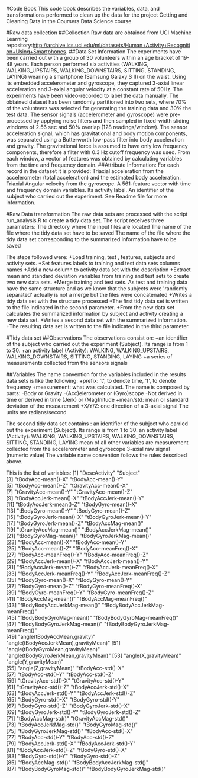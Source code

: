 #Code Book
This code book describes the variables, data, and transformations performed to clean up the data for the project Getting and Cleaning Data in the Coursera Data Science course.

#Raw data collection
##Collection
Raw data are obtained from UCI Machine Learning repository:http://archive.ics.uci.edu/ml/datasets/Human+Activity+Recognition+Using+Smartphones.
##Data Set Information
The experiments have been carried out with a group of 30 volunteers within an age bracket of 19-48 years. Each person performed six activities (WALKING, WALKING_UPSTAIRS, WALKING_DOWNSTAIRS, SITTING, STANDING, LAYING) wearing a smartphone (Samsung Galaxy S II) on the waist. Using its embedded accelerometer and gyroscope, they captured 3-axial linear acceleration and 3-axial angular velocity at a constant rate of 50Hz. The experiments have been video-recorded to label the data manually. The obtained dataset has been randomly partitioned into two sets, where 70% of the volunteers was selected for generating the training data and 30% the test data.
The sensor signals (accelerometer and gyroscope) were pre-processed by applying noise filters and then sampled in fixed-width sliding windows of 2.56 sec and 50% overlap (128 readings/window). The sensor acceleration signal, which has gravitational and body motion components, was separated using a Butterworth low-pass filter into body acceleration and gravity. The gravitational force is assumed to have only low frequency components, therefore a filter with 0.3 Hz cutoff frequency was used. From each window, a vector of features was obtained by calculating variables from the time and frequency domain.
##Attribute Information:
For each record in the dataset it is provided:
Triaxial acceleration from the accelerometer (total acceleration) and the estimated body acceleration. 
Triaxial Angular velocity from the gyroscope. 
A 561-feature vector with time and frequency domain variables. 
Its activity label. 
An identifier of the subject who carried out the experiment.
See Readme file for more information.

#Raw Data transformation
The raw data sets are processed with the script run_analysis.R to create a tidy data set. 
The script receives three parameters:
The directory where the input files are located
The name of the file where the tidy data set have to be saved
The name of the file where the tidy data set corresponding to the summarized information have to be saved

The steps followed were:
+Load training, test , features, subjects and activity sets.
+Set features labels to training and test data sets columns names
+Add a new column to activity data set with the description
+Extract mean and standard deviation variables from training and test sets to create two new data sets.
+Merge training and test sets. As test and training data have the same structure and as we know that the subjects were 'randomly separated' actually is not a merge but the files were concatenated
+Writes a tidy data set with the structure processed
+The first tidy data set is written to the file indicated in the second parameter.
+From the new data set calculates the summarized information by subject and activity creating a new data set.
+Writes a second data set with the summarized information.
+The resulting data set is written to the file indicated in the third parameter.

#Tidy data set
##Observations
The observations consist on:
+an identifier of the subject who carried out the experiment (Subject). Its range is from 1 to 30.
+an activity label (Activity): WALKING, WALKING_UPSTAIRS, WALKING_DOWNSTAIRS, SITTING, STANDING, LAYING
+a series of measurements collected from the sensors signals

##Variables
The name convention for the variables included in the results data sets is like the following:
+prefix: 't', to denote time, 'f', to denote frequency
+measurement: what was calculated. The name is composed by parts:
	-Body or Gravity
	-(Acc)elerometer or (Gyro)scope
	-Not derived in time or derived in time (Jerk) or (Mag)nitude
	+mean/std: mean or standard deviation of the measurement
+X/Y/Z: one direction of a 3-axial signal
The units are radians/second

The second tidy data set contains :
an identifier of the subject who carried out the experiment (Subject). Its range is from 1 to 30. 
an activity label (Activity): WALKING, WALKING_UPSTAIRS, WALKING_DOWNSTAIRS, SITTING, STANDING, LAYING 
mean of all other variables are measurement collected from the accelerometer and gyroscope 3-axial raw signal (numeric value)
The variable name convention follows the rules described above.

This is the list of variables:
 [1] "DescActivity"                         "Subject"                             
 [3] "tBodyAcc-mean()-X"                    "tBodyAcc-mean()-Y"                   
 [5] "tBodyAcc-mean()-Z"                    "tGravityAcc-mean()-X"                
 [7] "tGravityAcc-mean()-Y"                 "tGravityAcc-mean()-Z"                
 [9] "tBodyAccJerk-mean()-X"                "tBodyAccJerk-mean()-Y"               
[11] "tBodyAccJerk-mean()-Z"                "tBodyGyro-mean()-X"                  
[13] "tBodyGyro-mean()-Y"                   "tBodyGyro-mean()-Z"                  
[15] "tBodyGyroJerk-mean()-X"               "tBodyGyroJerk-mean()-Y"              
[17] "tBodyGyroJerk-mean()-Z"               "tBodyAccMag-mean()"                  
[19] "tGravityAccMag-mean()"                "tBodyAccJerkMag-mean()"              
[21] "tBodyGyroMag-mean()"                  "tBodyGyroJerkMag-mean()"             
[23] "fBodyAcc-mean()-X"                    "fBodyAcc-mean()-Y"                   
[25] "fBodyAcc-mean()-Z"                    "fBodyAcc-meanFreq()-X"               
[27] "fBodyAcc-meanFreq()-Y"                "fBodyAcc-meanFreq()-Z"               
[29] "fBodyAccJerk-mean()-X"                "fBodyAccJerk-mean()-Y"               
[31] "fBodyAccJerk-mean()-Z"                "fBodyAccJerk-meanFreq()-X"           
[33] "fBodyAccJerk-meanFreq()-Y"            "fBodyAccJerk-meanFreq()-Z"           
[35] "fBodyGyro-mean()-X"                   "fBodyGyro-mean()-Y"                  
[37] "fBodyGyro-mean()-Z"                   "fBodyGyro-meanFreq()-X"              
[39] "fBodyGyro-meanFreq()-Y"               "fBodyGyro-meanFreq()-Z"              
[41] "fBodyAccMag-mean()"                   "fBodyAccMag-meanFreq()"              
[43] "fBodyBodyAccJerkMag-mean()"           "fBodyBodyAccJerkMag-meanFreq()"      
[45] "fBodyBodyGyroMag-mean()"              "fBodyBodyGyroMag-meanFreq()"         
[47] "fBodyBodyGyroJerkMag-mean()"          "fBodyBodyGyroJerkMag-meanFreq()"     
[49] "angle(tBodyAccMean,gravity)"          "angle(tBodyAccJerkMean),gravityMean)"
[51] "angle(tBodyGyroMean,gravityMean)"     "angle(tBodyGyroJerkMean,gravityMean)"
[53] "angle(X,gravityMean)"                 "angle(Y,gravityMean)"                
[55] "angle(Z,gravityMean)"                 "tBodyAcc-std()-X"                    
[57] "tBodyAcc-std()-Y"                     "tBodyAcc-std()-Z"                    
[59] "tGravityAcc-std()-X"                  "tGravityAcc-std()-Y"                 
[61] "tGravityAcc-std()-Z"                  "tBodyAccJerk-std()-X"                
[63] "tBodyAccJerk-std()-Y"                 "tBodyAccJerk-std()-Z"                
[65] "tBodyGyro-std()-X"                    "tBodyGyro-std()-Y"                   
[67] "tBodyGyro-std()-Z"                    "tBodyGyroJerk-std()-X"               
[69] "tBodyGyroJerk-std()-Y"                "tBodyGyroJerk-std()-Z"               
[71] "tBodyAccMag-std()"                    "tGravityAccMag-std()"                
[73] "tBodyAccJerkMag-std()"                "tBodyGyroMag-std()"                  
[75] "tBodyGyroJerkMag-std()"               "fBodyAcc-std()-X"                    
[77] "fBodyAcc-std()-Y"                     "fBodyAcc-std()-Z"                    
[79] "fBodyAccJerk-std()-X"                 "fBodyAccJerk-std()-Y"                
[81] "fBodyAccJerk-std()-Z"                 "fBodyGyro-std()-X"                   
[83] "fBodyGyro-std()-Y"                    "fBodyGyro-std()-Z"                   
[85] "fBodyAccMag-std()"                    "fBodyBodyAccJerkMag-std()"           
[87] "fBodyBodyGyroMag-std()"               "fBodyBodyGyroJerkMag-std()"  

